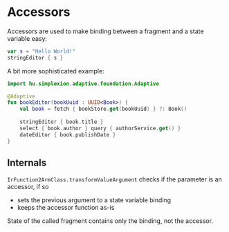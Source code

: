 # Accessors

Accessors are used to make binding between a fragment and a state variable easy:

```kotlin
var s = "Hello World!"
stringEditor { s }
```

A bit more sophisticated example:

```kotlin
import hu.simplexion.adaptive.foundation.Adaptive

@Adaptive
fun bookEditor(bookUuid : UUID<Book>) {
    val book = fetch { bookStore.get(bookUuid) } ?: Book()
    
    stringEditor { book.title }
    select { book.author } query { authorService.get() }
    dateEditor { book.publishDate }
}
```

## Internals

`IrFunction2ArmClass.transformValueArgument` checks if the parameter is an accessor, if so
  - sets the previous argument to a state variable binding
  - keeps the accessor function as-is

State of the called fragment contains only the binding, not the accessor.